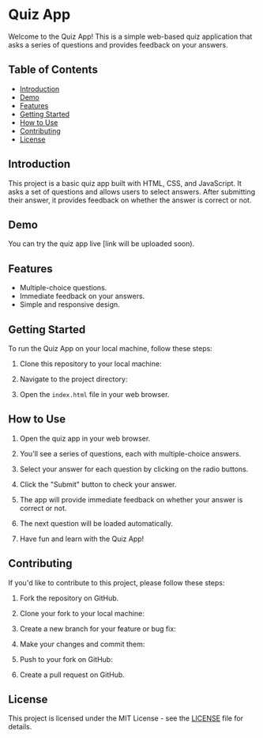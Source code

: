 # Quiz App

Welcome to the Quiz App! This is a simple web-based quiz application that asks a series of questions and provides feedback on your answers.

## Table of Contents
- [Introduction](#introduction)
- [Demo](#demo)
- [Features](#features)
- [Getting Started](#getting-started)
- [How to Use](#how-to-use)
- [Contributing](#contributing)
- [License](#license)

## Introduction

This project is a basic quiz app built with HTML, CSS, and JavaScript. It asks a set of questions and allows users to select answers. After submitting their answer, it provides feedback on whether the answer is correct or not.

## Demo

You can try the quiz app live [link will be uploaded soon).

## Features

- Multiple-choice questions.
- Immediate feedback on your answers.
- Simple and responsive design.

## Getting Started

To run the Quiz App on your local machine, follow these steps:

1. Clone this repository to your local machine:

2. Navigate to the project directory:

3. Open the `index.html` file in your web browser.

## How to Use

1. Open the quiz app in your web browser.

2. You'll see a series of questions, each with multiple-choice answers.

3. Select your answer for each question by clicking on the radio buttons.

4. Click the "Submit" button to check your answer.

5. The app will provide immediate feedback on whether your answer is correct or not.

6. The next question will be loaded automatically.

7. Have fun and learn with the Quiz App!

## Contributing

If you'd like to contribute to this project, please follow these steps:

1. Fork the repository on GitHub.

2. Clone your fork to your local machine:

3. Create a new branch for your feature or bug fix:

4. Make your changes and commit them:

5. Push to your fork on GitHub:

6. Create a pull request on GitHub.

## License

This project is licensed under the MIT License - see the [LICENSE](LICENSE) file for details.
